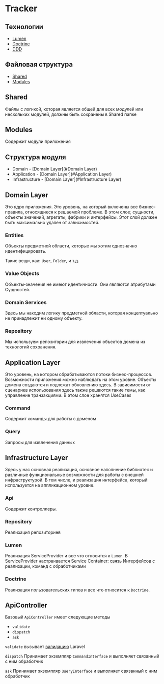 # Tracker

## Технологии

- [Lumen](https://lumen.laravel.com/docs)
- [Doctrine](https://www.doctrine-project.org/)
- [DDD](https://khalilstemmler.com/articles/domain-driven-design-intro/)

## Файловая структура
 
 - [Shared](#Shared)
 - [Modules](#Modules)

## Shared

Файлы с логикой, которая является общей для всех модулей или нескольких модулей, должны быть сохранены в Shared папке

## Modules

Содержит модули приложения

## Структура модуля

- Domain - [Domain Layer](#Domain Layer)
- Application - [Domain Layer](#Application Layer)
- Infrastructure - [Domain Layer](#Infrastructure Layer)

## Domain Layer
Это ядро приложения. Это уровень, на который включены все бизнес-правила, относящиеся к решаемой проблеме. В этом слое; сущности, объекты значений, агрегаты, фабрики и интерфейсы. Этот слой должен быть максимально удален от зависимостей.

### Entities

Объекты предметной области, которые мы хотим однозначно идентифицировать.

Такие вещи, как: ```User```, ```Folder```, и т.д.

### Value Objects

Объекты-значения не имеют идентичности. Они являются атрибутами Сущностей.

### Domain Services

Здесь мы находим логику предметной области, которая концептуально не принадлежит ни одному объекту.

### Repository

Мы используем репозитории для извлечения объектов домена из технологий сохранения. 

## Application Layer

Это уровень, на котором обрабатываются потоки бизнес-процессов. Возможности приложения можно наблюдать на этом уровне. Объекты домена создаются и подлежат обновлению здесь. В зависимости от сценариев использования здесь также решаются такие темы, как управление транзакциями.
В этом слое хранятся UseCases

### Command

Содержит команды для работы с доменом

### Query

Запросы для извлечения данных

## Infrastructure Layer

Здесь у нас основная реализация, основное наполнение библиотек и различные функциональные возможности для работы с внешней инфраструктурой. В том числе, и реализация интерфейса, который используется на аппликационном уровне.

### Api 

Содержит контроллеры.

### Repository

Реализация репозиториев

### Lumen

Реализация ServiceProvider и все что относится к ```Lumen```.
В ServiceProvider настраивается Service Container: связь Интерфейсов с реализации, команд с обработчиками  

### Doctrine

Реализация пользовательских типов и все что относится к ```Doctrine```.

## ApiController 

Базовый ```ApiController``` имеет следующие методы
 
- ```validate```
- ```dispatch```
- ```ask```

```validate``` вызывает [валидацию](https://laravel.com/docs/9.x/validation#main-content) Laravel

```dispatch``` Принимает экземпляр ```CommandInterface```  и выполняет связанный с ним обработчик

```ask``` Принимает экземпляр ```QueryInterface```  и выполняет связанный с ним обработчик
